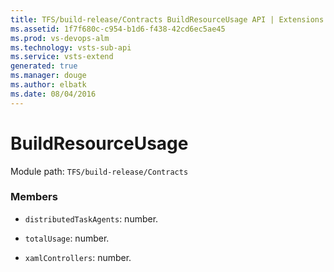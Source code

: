 ```yaml
---
title: TFS/build-release/Contracts BuildResourceUsage API | Extensions for Visual Studio Team Services
ms.assetid: 1f7f680c-c954-b1d6-f438-42cd6ec5ae45
ms.prod: vs-devops-alm
ms.technology: vsts-sub-api
ms.service: vsts-extend
generated: true
ms.manager: douge
ms.author: elbatk
ms.date: 08/04/2016
---
```


# BuildResourceUsage

Module path: `TFS/build-release/Contracts`


### Members

* `distributedTaskAgents`: number. 

* `totalUsage`: number. 

* `xamlControllers`: number. 

